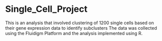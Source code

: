 # Single_Cell_Project
This is an analysis that involved clustering of 1200 single cells based on their gene expression data to identify subclusters
The data was collected using the Fluidigm Platform and the analysis implemented using R.
